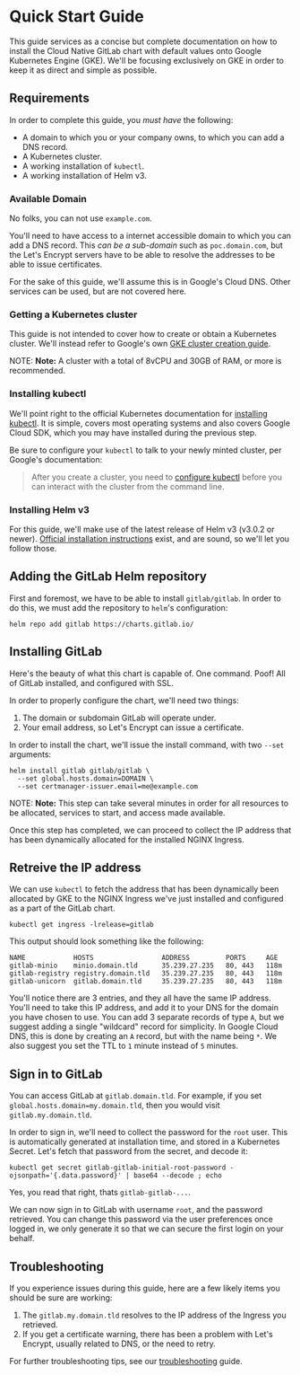 # Quick Start Guide

This guide services as a concise but complete documentation on how to install the
Cloud Native GitLab chart with default values onto Google Kubernetes Engine (GKE).
We'll be focusing exclusively on GKE in order to keep it as direct and simple as possible.

## Requirements

In order to complete this guide, you _must have_ the following:

- A domain to which you or your company owns, to which you can add a DNS record.
- A Kubernetes cluster.
- A working installation of `kubectl`.
- A working installation of Helm v3.

### Available Domain

No folks, you can not use `example.com`.

You'll need to have access to a internet accessible domain to which you can add
a DNS record. This _can be a sub-domain_ such as `poc.domain.com`, but the
Let's Encrypt servers have to be able to resolve the addresses to be able to
issue certificates.

For the sake of this guide, we'll assume this is in Google's Cloud DNS. Other
services can be used, but are not covered here.

### Getting a Kubernetes cluster

This guide is not intended to cover how to create or obtain a Kubernetes cluster.
We'll instead refer to Google's own [GKE cluster creation guide](https://cloud.google.com/kubernetes-engine/docs/how-to/creating-a-cluster).

NOTE: **Note:** A cluster with a total of 8vCPU and 30GB of RAM, or more is recommended.

### Installing kubectl

We'll point right to the official Kubernetes documentation for
[installing kubectl](https://kubernetes.io/docs/tasks/tools/install-kubectl/).
It is simple, covers most operating systems and also covers Google
Cloud SDK, which you may have installed during the previous step.

Be sure to configure your `kubectl` to talk to your newly minted cluster, per
Google's documentation:

> After you create a cluster, you need to [configure kubectl](https://cloud.google.com/kubernetes-engine/docs/how-to/cluster-access-for-kubectl#generate_kubeconfig_entry) before you can interact with the cluster from the command line.

### Installing Helm v3

For this guide, we'll make use of the latest release of Helm v3 (v3.0.2 or newer).
[Official installation instructions](https://helm.sh/docs/intro/install/)
exist, and are sound, so we'll let you follow those.

## Adding the GitLab Helm repository

First and foremost, we have to be able to install `gitlab/gitlab`. In order
to do this, we must add the repository to `helm`'s configuration:

```shell
helm repo add gitlab https://charts.gitlab.io/
```

## Installing GitLab

Here's the beauty of what this chart is capable of. One command. Poof! All
of GitLab installed, and configured with SSL.

In order to properly configure the chart, we'll need two things:

1. The domain or subdomain GitLab will operate under.
1. Your email address, so Let's Encrypt can issue a certificate.

In order to install the chart, we'll issue the install command, with two
`--set` arguments:

```shell
helm install gitlab gitlab/gitlab \
  --set global.hosts.domain=DOMAIN \
  --set certmanager-issuer.email=me@example.com
```

NOTE: **Note:** This step can take several minutes in order for all resources
to be allocated, services to start, and access made available.

Once this step has completed, we can proceed to collect the IP address that has
been dynamically allocated for the installed NGINX Ingress.

## Retreive the IP address

We can use `kubectl` to fetch the address that has been dynamically been
allocated by GKE to the NGINX Ingress we've just installed and configured as
a part of the GitLab chart.

```shell
kubectl get ingress -lrelease=gitlab
```

This output should look something like the following:

```plaintext
NAME            HOSTS                 ADDRESS         PORTS     AGE
gitlab-minio    minio.domain.tld      35.239.27.235   80, 443   118m
gitlab-registry registry.domain.tld   35.239.27.235   80, 443   118m
gitlab-unicorn  gitlab.domain.tld     35.239.27.235   80, 443   118m
```

You'll notice there are 3 entries, and they all have the same IP address.
You'll need to take this IP address, and add it to your DNS for the domain
you have chosen to use. You can add 3 separate records of type `A`, but we
suggest adding a single "wildcard" record for simplicity. In Google Cloud DNS,
this is done by creating an `A` record, but with the name being `*`. We also
suggest you set the TTL to `1` minute instead of `5` minutes.

## Sign in to GitLab

You can access GitLab at `gitlab.domain.tld`. For example, if you set
`global.hosts.domain=my.domain.tld`, then you would visit `gitlab.my.domain.tld`.

In order to sign in, we'll need to collect the password for the `root` user.
This is automatically generated at installation time, and stored in a Kubernetes
Secret. Let's fetch that password from the secret, and decode it:

```shell
kubectl get secret gitlab-gitlab-initial-root-password -ojsonpath='{.data.password}' | base64 --decode ; echo
```

Yes, you read that right, thats `gitlab-gitlab-...`.

We can now sign in to GitLab with username `root`, and the password retrieved.
You can change this password via the user preferences once logged in, we only
generate it so that we can secure the first login on your behalf.

## Troubleshooting

If you experience issues during this guide, here are a few likely items you should
be sure are working:

1. The `gitlab.my.domain.tld` resolves to the IP address of the Ingress you retrieved.
1. If you get a certificate warning, there has been a problem with Let's Encrypt,
usually related to DNS, or the need to retry.

For further troubleshooting tips, see our [troubleshooting](../troubleshooting/index.md) guide.
